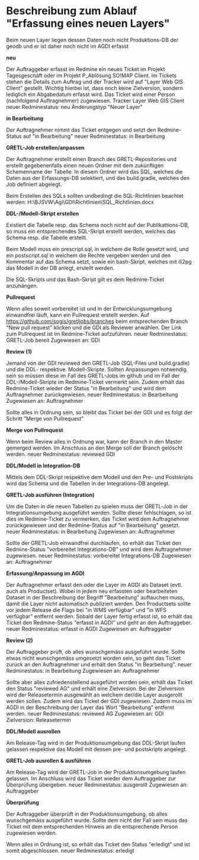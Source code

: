 # Beschreibung zum Ablauf "Erfassung eines neuen Layers"

Beim neuen Layer liegen dessen Daten noch nicht Produktions-DB der geodb und er ist daher noch nicht im AGDI erfasst

**neu**

Der Auftraggeber erfasst im Redmine ein neues Ticket im Projekt Tagesgeschäft oder im Projekt P_Ablösung SO!MAP Client. Im Tickets stehen die Details zum Auftrag und der Tracker wird auf "Layer Web GIS Client" gestellt.
Wichtig hierbei ist, dass noch keine Zielversion, sondern lediglich ein Abgabedatum erfasst wird. Das Ticket wird einer Person (nachfolgend Auftragnehmer) zugewiesen.
Tracker 	Layer Web GIS Client
neuer Redminestatus: 	neu
Änderungstyp 	"Neuer Layer"

**in Bearbeitung**

Der Auftragnehmer nimmt das Ticket entgegen und setzt den Redmine-Status auf "in Bearbeitung"
neuer Redminestatus: 	in Bearbeitung

**GRETL-Job erstellen/anpassen**

Der Auftragnehmer erstellt einen Branch des GRETL-Repositories und erstellt gegebenenfalls einen neuen Ordner mit dem zukünftigen Schemenname der Tabelle. In diesem Ordner wird das SQL, welches die Daten aus der Erfassungs-DB selektiert, und das build.gradle, welches den Job definiert abgelegt.

Beim Erstellen des SQLs sollten undbedingt die SQL-Richtlinien beachtet werden: H:\BJSVW\Agi\GDI\Richtlinien\SQL_Richtlinien.docx

**DDL-/Modell-Skript erstellen**

Existiert die Tabelle resp. das Schema noch nicht auf der Publikattions-DB, so muss ein entsprechendes SQL-Skript erstellt werden, welches das Schema resp. die Tabelle erstellt.

Beim Modell muss ein prescript.sql, in welchem die Rolle gesetzt wird, und ein postscript.sql in welchem die Rechte vergeben werden und den Kommentar auf das Schema setzt, sowie ein bash-Skript, welches mit ili2pg das Modell in der DB anlegt, erstellt werden.

Die SQL-Skripts und das Bash-Skript gilt es dem Redmine-Ticket anzuhängen.

**Pullrequest**

Wenn alles soweit vorbereitet ist und in der Entwicklungsumgebung einwandfrei läuft, kann ein Pullrequest erstellt werden. Auf https://github.com/sogis/gretljobs/branches beim entsprechenden Branch "New pull request" klicken und die GDI als Reviewer anwählen.
Der Link zum Pullrequest ist im Redmine-Ticket aufzuführen.
neuer Redminestatus: 	GRETL-Job bereit
Zugewiesen an: 	GDI

**Review (1)**

Jemand von der GDI reviewed den GRETL-Job (SQL-Files und build.gradle) und die DDL- respektive. Modell-Skripte. Sollten Anpassungen notwendig sein so müssen diese im Fall des GRETL-Jobs im github und im Fall der DDL-/Modell-Skripte im Redmine-Ticket vermerkt sein. Zudem erhält das Redmine-Ticket wieder der Status "in Bearbeitung" und wird dem Auftragnehmer zurückgewiesen.
neuer Redminestatus: 	in Bearbeitung
Zugewiesen an: 	Auftragnehmer

Sollte alles in Ordnung sein, so bleibt das Ticket bei der GDI und es folgt der Schritt "Merge von Pullrequest"

**Merge von Pullrequest**

Wenn beim Review alles in Ordnung war, kann der Branch in den Master gemerged werden. Im Anschluss an den Merge soll der Branch gelöscht werden.
neuer Redminestatus: 	reviewed GDI

**DDL/Modell in Integration-DB**

Mittels dem DDL-Skript respektive dem Modell und den Pre- und Postskripts wird das Schema und die Tabellen in der Integrations-DB angelegt.

**GRETL-Job ausführen (Integration)**

Um die Daten in die neuen Tabellen zu spielen muss der GRETL-Job in der Integrationsumgebung ausgeführt werden. Sollte dieser fehlschlagen, so ist dies im Redmine-Ticket zu vermerken, das Ticket wird dem Auftragnehmer zurückgewiesen und der Redmine-Status auf "in Bearbeitung" gesetzt.
neuer Redminestatus: 	in Bearbeitung
Zugewiesen an: 	Auftragnehmer

Sollte der GRETL-Job einwandfrei durchlaufen, so erhält das Ticket den Redmine-Status "vorbereitet Integrations-DB" und wird dem Auftragnehmer zugewiesen.
neuer Redminestatus: 	vorbereitet Integrations-DB
Zugewiesen an: 	Auftragnehmer

**Erfassung/Anpassung im AGDI**

Der Auftragnehmer erfasst den oder die Layer im AGDI als Dataset (evtl. auch als Productset). Wobei in jedem neu erfassten oder bearbeiteten Dataset in der Beschreibung der Begriff "Bearbeitung" auftauchen muss, damit die Layer nicht automatisch publiziert werden. Den Productsets sollte vor jedem Release die Flags bei "in WMS verfügbar" und "in WFS verfügbar" entfernt werden.
Sobald der Layer fertig erfasst ist, so erhält das Ticket den Redmine-Status "erfasst in AGDI" und geht an den Auftraggeber.
neuer Redminestatus: 	erfasst in AGDI
Zugewiesen an: 	Auftraggeber

**Review (2)**

Der Auftraggeber prüft, ob alles wunschgemäss ausgeführt wurde. Sollte etwas nicht wunschgemäss umgesetzt worden sein, so geht das Ticket zurück an den Auftragnehmer und erhält den Status "in Bearbeitung".
neuer Redminestatus: 	in Bearbeitung
Zugewiesen an: 	Auftragnehmer

Sollte aber alles zufriedenstellend ausgeführt worden sein, erhält das Ticket den Status "reviewed AG" und erhält eine Zielversion. Bei der Zielversion wird der Releasetermin ausgewählt an welchem der/die Layer ausgerollt werden sollen. Zudem wird das Ticket der GDI zugewiesen.
Zudem muss im AGDI in der Beschreibung der Layer das Wort "Bearbeitung" entfernt werden.
neuer Redminestatus: 	reviewed AG
Zugewiesen an: 	GDI
Zielversion: 	Releasetermin

**DDL/Modell ausrollen**

Am Release-Tag wird in der Produktionsumgebung das DDL-Skript laufen gelassen respektive das Modell mit dessen pre- und postskripts angelegt.

**GRETL-Job ausrollen & ausführen**

Am Release-Tag wird der GRETL-Job in der Produktionsumgebung laufen gelassen. Im Anschluss wird das Ticket wieder dem Auftraggeber zur Überprüfung übergeben.
neuer Redminestatus: 	ausgerollt
Zugewiesen an: 	Auftraggeber

**Überprüfung**

Der Auftraggeber überprüft in der Produktionsumgebung, ob alles wunschgemäss ausgeführt wurde. Sollte dem nicht der Fall sein muss das Ticket mit dem entsprechenden Hinweis an die entsprechende Person zugewiesen werden.

Wenn alles in Ordnung ist, so erhält das Ticket den Status "erledigt" und ist somit abgeschlossen.
neuer Redminestatus: 	erledigt 
